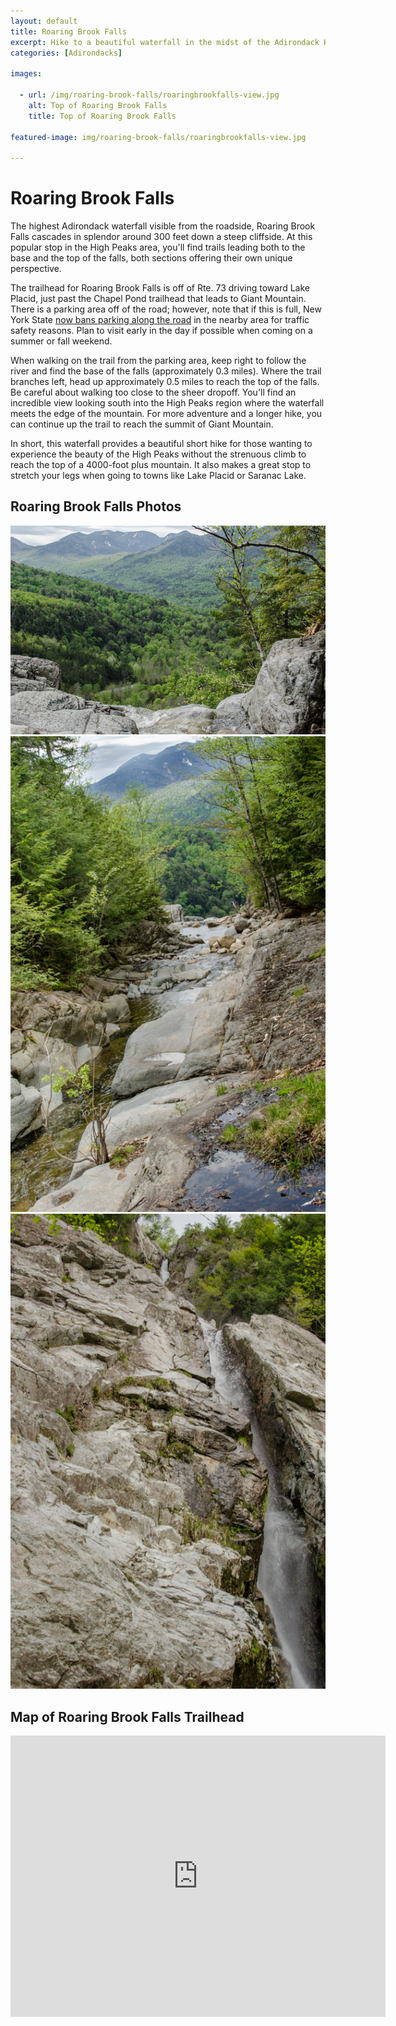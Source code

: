 ```yaml
---
layout: default
title: Roaring Brook Falls
excerpt: Hike to a beautiful waterfall in the midst of the Adirondack High Peaks Region
categories: [Adirondacks]

images:

  - url: /img/roaring-brook-falls/roaringbrookfalls-view.jpg
    alt: Top of Roaring Brook Falls
    title: Top of Roaring Brook Falls

featured-image: img/roaring-brook-falls/roaringbrookfalls-view.jpg

---
```


<h1>Roaring Brook Falls</h1>

<p>The highest Adirondack waterfall visible from the roadside, Roaring Brook Falls cascades in splendor around 300 feet down a steep cliffside. At this popular stop in the High Peaks area, you'll find trails leading both to the base and the top of the falls, both sections offering their own unique perspective.</p>

<p>The trailhead for Roaring Brook Falls is off of Rte. 73 driving toward Lake Placid, just past the Chapel Pond trailhead that leads to Giant Mountain. There is a parking area off of the road; however, note that if this is full, New York State <a href="https://dailygazette.com/article/2018/09/17/on-road-parking-banned-near-roaring-brook-falls-in-adirondacks" target="_blank">now bans parking along the road</a> in the nearby area for traffic safety reasons. Plan to visit early in the day if possible when coming on a summer or fall weekend.</p>

<p>When walking on the trail from the parking area, keep right to follow the river and find the base of the falls (approximately 0.3 miles). Where the trail branches left, head up approximately 0.5 miles to reach the top of the falls. Be careful about walking too close to the sheer dropoff. You'll find an incredible view looking south into the High Peaks region where the waterfall meets the edge of the mountain. For more adventure and a longer hike, you can continue up the trail to reach the summit of Giant Mountain.</p>

<p>In short, this waterfall provides a beautiful short hike for those wanting to experience the beauty of the High Peaks without the strenuous climb to reach the top of a 4000-foot plus mountain. It also makes a great stop to stretch your legs when going to towns like Lake Placid or Saranac Lake.</p>

<h2>Roaring Brook Falls Photos</h2>

<div class="fotorama" data-nav="thumbs" data-width="100%"
                     data-ratio="800/600"
                     data-min-width="100%"
                     data-max-width="1000"
                     data-min-height="300"
                     data-max-height="100%" >
<img src="/img/roaring-brook-falls/roaringbrookfalls-view.jpg" alt="View from the Top of the Falls"><br />
<img src="/img/roaring-brook-falls/roaringbrookfalls-top.jpg" alt="Brook Leading to Falls"><br />
<img src="/img/roaring-brook-falls/roaringbrookfalls-bottom.jpg" alt="Looking up at Roaring Brook Falls">

</div>

<h2 id="trailmap">Map of Roaring Brook Falls Trailhead</h2>

<div class="google-maps">
<iframe src="https://www.google.com/maps/embed?pb=!1m14!1m8!1m3!1d4881.077064805825!2d-73.76720219739379!3d44.15033281739446!3m2!1i1024!2i768!4f13.1!3m3!1m2!1s0x0%3A0x8ecc0f134e31365d!2sRoaring+Brook+Trailhead!5e0!3m2!1sen!2sus!4v1549735541638" width="600" height="450" frameborder="0" style="border:0" allowfullscreen></iframe></div>